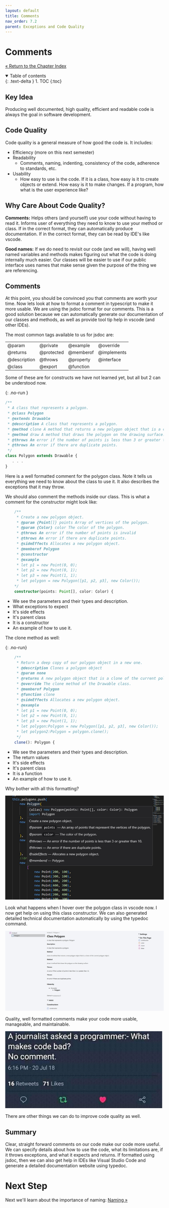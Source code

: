 ```yaml
---
layout: default
title: Comments
nav_order: 7.2
parent: Exceptions and Code Quality
---
```


# Comments

[&laquo; Return to the Chapter Index](index.md)

<details open markdown="block">
  <summary>
    Table of contents
  </summary>
  {: .text-delta }
1. TOC
{:toc}
</details>

## Key Idea

Producing well documented, high quality, efficient and readable code is always the goal in software development.

## Code Quality

Code quality is a general measure of how good the code is. It includes:

-   Efficiency (more on this next semester)
-   Readability
    -   Comments, naming, indenting, consistency of the code, adherence to standards, etc.
-   Usability
    -   How easy to use is the code. If it is a class, how easy is it to create objects or extend. How easy is it to make changes. If a program, how what is the user experience like?

## Why Care About Code Quality?

**Comments:**
Helps others (and yourself) use your code without having to read it. Informs user of everything they need to know to use your method or class.
If in the correct format, they can automatically produce documentation.
If in the correct format, they can be read by IDE's like vscode.

**Good names:**
If we do need to revisit our code (and we will), having well named variables and methods makes figuring out what the code is doing internally much easier.
Our classes will be easier to use if our public interface uses names that make sense given the purpose of the thing we are referencing.

## Comments

At this point, you should be convinced you that comments are worth your time. Now lets look at how to format a comment in typescript to make it more usable.
We are using the jsdoc format for our comments. This is a good solution because we can automatically generate our documentation of our classes and methods, as well as provide tool tip help in vscode (and other IDEs).

The most common tags available to us for jsdoc are:

<table>
<tr><td>@param</td><td>@private</td><td>@example</td><td>@override</td></tr>
<tr><td>@returns</td><td>@protected</td><td>@memberof</td><td>@implements</td></tr>
<tr><td> @description</td><td>@throws</td><td>@property</td><td>@interface</td></tr>
<tr><td>@class</td><td>@export</td><td>@function</td><td></td></tr>
</table>

Some of these are for constructs we have not learned yet, but all but 2 can be understood now.

{: .no-run }

```typescript
/**
 * A class that represents a polygon.
 * @class Polygon
 * @extends Drawable
 * @description A class that represents a polygon.
 * @method clone A method that returns a new polygon object that is a clone of the current polygon object.
 * @method draw A method that draws the polygon on the drawing surface.
 * @throws An error if the number of points is less than 3 or greater than 10.
 * @throws An error if there are duplicate points.
 */
class Polygon extends Drawable {
   . . .
}
```

Here is a well formatted comment for the polygon class.
Note it tells us everything we need to know about the class to use it.
It also describes the exceptions that it may throw.

We should also comment the methods inside our class. This is what a comment for the constructor might look like:

```typescript
    /**
     * Create a new polygon object.
     * @param {Point[]} points Array of vertices of the polygon.
     * @param {Color} color The color of the polygon.
     * @throws An error if the number of points is invalid
     * @throws An error if there are duplicate points.
     * @sideEffects Allocates a new polygon object.
     * @memberof Polygon
     * @constructor
     * @example
     * let p1 = new Point(0, 0);
     * let p2 = new Point(0, 1);
     * let p3 = new Point(1, 1);
     * let polygon = new Polygon([p1, p2, p3], new Color());
    */
    constructor(points: Point[], color: Color) {
```

-   We see the parameters and their types and description.
-   What exceptions to expect
-   It's side effects
-   It's parent class
-   It is a constructor
-   An example of how to use it.

The clone method as well:

{: .no-run}

```typescript
    /**
     * Return a deep copy of our polygon object in a new one.
     * @description Clones a polygon object
     * @param none
     * @returns A new polygon object that is a clone of the current polygon object.
     * @override The clone method of the Drawable class.
     * @memberof Polygon
     * @function clone
     * @sideEffects Allocates a new polygon object.
     * @example
     * let p1 = new Point(0, 0);
     * let p2 = new Point(0, 1);
     * let p3 = new Point(1, 1);
     * let polygon:Polygon = new Polygon([p1, p2, p3], new Color());
     * let polygon2:Polygon = polygon.clone();
     */
    clone(): Polygon {
```

-   We see the parameters and their types and description.
-   The return values
-   It's side effects
-   It's parent class
-   It is a function
-   An example of how to use it.

Why bother with all this formatting?

![](../../assets/images/comments_1.jpg)

Look what happens when I hover over the polygon class in vscode now. I now get help on using this class constructor.
We can also generated detailed technical documentation automatically by using the typedoc command.

![](../../assets/images/comments_2.jpg)

Quality, well formatted comments make your code more usable, manageable, and maintainable.

![](../../assets/images/comments_3.jpg)

There are other things we can do to improve code quality as well.

## Summary

Clear, straight forward comments on our code make our code more useful. We can specify details about how to use the code, what its limitations are, if it throws exceptions, and what it expects and returns. If formatted using jsdoc, then we can also get help in IDEs like Visual Studio Code and generate a detailed documentation website using typedoc.

# Next Step

Next we'll learn about the importance of naming: [Naming &raquo;](../7-exceptions_code_qual/naming.md)
